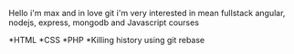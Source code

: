 Hello
i'm max and in love git
i'm very interested in mean fullstack
angular, nodejs, express, mongodb and Javascript courses

*HTML
*CSS
*PHP
*Killing history using git rebase

